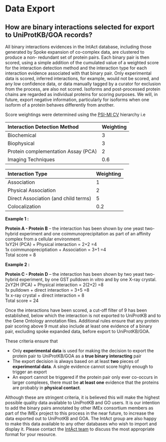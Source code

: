 # Data Export

## How are binary interactions selected for export to UniProtKB/GOA records?

All binary interactions evidences in the IntAct database, including those generated by Spoke expansion of co-complex data, are clustered to produce a non- redundant set of protein pairs. Each binary pair is then scored, using a simple addition of the cumulated value of a weighted score for the interaction detection method and the interaction type for each interaction evidence associated with that binary pair. Only experimental data is scored, inferred interactions, for example, would not be scored, and any low confidence data, or data manually tagged by a curator for exclusion from the process, are also not scored. Isoforms and post-processed protein chains are regarded as individual proteins for scoring purposes. We will, in future, export negative information, particularly for isoforms when one isoform of a protein behaves differently from another.

Score weightings were determined using the [PSI-MI CV](http://www.ebi.ac.uk/ontology-lookup/browse.do?ontName=MI) hierarchy i.e

| Interaction Detection Method | Weighting |
| :--- | :--- |
| Biochemical | 3 |
| Biophysical | 3 |
| Protein complementation Assay \(PCA\) | 2 |
| Imaging Techniques | 0.6 |

| Interaction Type | Weighting |
| :--- | :--- |
| Association | 1 |
| Physical Association | 2 |
| Direct Association \(and child terms\) | 5 |
| Colocalization | 0.2 |

**Example 1 :**   
  
**Protein A - Protein B** – the interaction has been shown by one yeast two-hybrid experiment and one coimmunoprecipitation as part of an affinity complex from a cellular environment.   
1xY2H \(PCA\) + Physical interaction = 2+2 =4   
1x coimmunopreciptiation + Association = 3+1 =4   
Total score = 8

**Example 2 :**   
  
**Protein C - Protein D** – the interaction has been shown by two yeast two-hybrid experiment, by one GST pulldown in vitro and by one X-ray crystal.   
2xY2H \(PCA\) + Physical interaction = 2\(2+2\) =8   
1x pulldown + direct interaction = 3+5 =8   
1x x-ray crystal + direct interaction = 8   
Total score = 24

Once the interactions have been scored, a cut-off filter of 9 has been established, below which the interaction is not exported to UniProtKB and to the Gene Ontology annotation files. Additional rules ensure that any protein pair scoring above 9 must also include at least one evidence of a binary pair, excluding spoke expanded data, before export to UniProtKB/GOA.

These criteria ensure that

* Only **experimental data** is used for making the decision to export the protein pair to UniProtKB/GOA as a **true binary interacting** pair
* The export decision is always based on at least **two** pieces of **experimental data**. A single evidence cannot score highly enough to trigger an export
* An export cannot be triggered if the protein pair only ever co-occurs in larger complexes, there must be **at least one** evidence that the proteins are probably in **physical contact**.

Although these are stringent criteria, it is believed this will make the highest possible quality data available to UniProtKB and GO users. It is our intention to add the binary pairs annotated by other IMEx consortium members as part of the IMEx project to this process in the near future, to increase the data exported out to UniProtKB and GOA. The IntAct group are also happy to make this data available to any other databases who wish to import and display it. Please contact the [IntAct team](https://www.ebi.ac.uk/support/intact) to discuss the most appropriate format for your resource.
